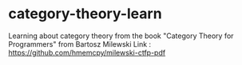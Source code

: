 # category-theory-learn
Learning about category theory from the book "Category Theory for Programmers" from Bartosz Milewski
Link : https://github.com/hmemcpy/milewski-ctfp-pdf
